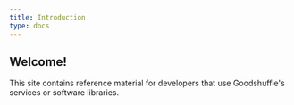 ```yaml
---
title: Introduction
type: docs
---
```


## Welcome!

This site contains reference material for developers that use Goodshuffle's services or software libraries.
